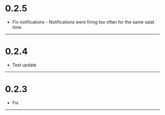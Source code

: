 # 0.2.5

- Fix notifications - Notifications were firing too often for the same salat time.

---
# 0.2.4

- Test update

---
# 0.2.3

- Fix 

---
